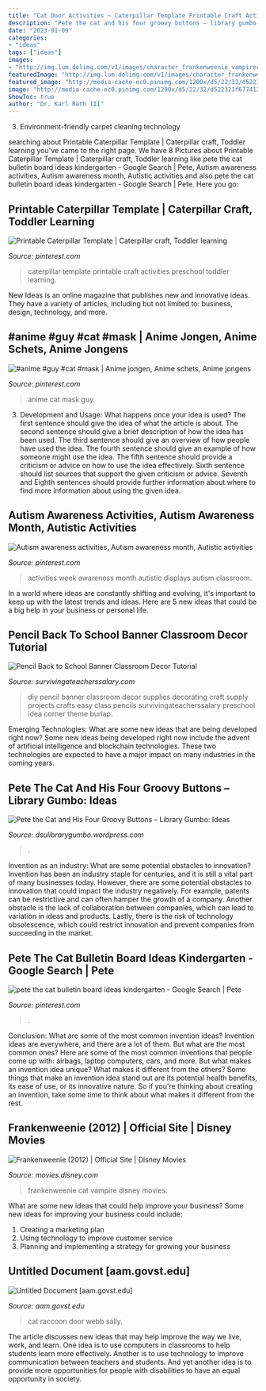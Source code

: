 ```yaml
---
title: "Cat Door Activities ~ Caterpillar Template Printable Craft Activities Preschool Toddler Learning"
description: "Pete the cat and his four groovy buttons – library gumbo: ideas"
date: "2023-01-09"
categories:
- "ideas"
tags: ["ideas"]
images:
- "http://img.lum.dolimg.com/v1/images/character_frankenweenie_vampirecat_ad0bf396.jpeg?region=0,0,600,600"
featuredImage: "http://img.lum.dolimg.com/v1/images/character_frankenweenie_vampirecat_ad0bf396.jpeg?region=0,0,600,600"
featured_image: "http://media-cache-ec0.pinimg.com/1200x/d5/22/32/d522321f677412902540c8e8c5a7dd98.jpg"
image: "http://media-cache-ec0.pinimg.com/1200x/d5/22/32/d522321f677412902540c8e8c5a7dd98.jpg"
ShowToc: true
author: "Dr. Karl Rath III"
---
```



3. Environment-friendly carpet cleaning technology 

	

		
searching about Printable Caterpillar Template | Caterpillar craft, Toddler learning you've came to the right page. We have 8 Pictures about Printable Caterpillar Template | Caterpillar craft, Toddler learning like pete the cat bulletin board ideas kindergarten - Google Search | Pete, Autism awareness activities, Autism awareness month, Autistic activities and also pete the cat bulletin board ideas kindergarten - Google Search | Pete. Here you go:
		
    
## Printable Caterpillar Template | Caterpillar Craft, Toddler Learning

<img loading=lazy src="https://i.pinimg.com/736x/04/02/5c/04025c959a859f3523804f6ba858d801.jpg" onerror="this.onerror=null;this.src='https://tse2.mm.bing.net/th?id=OIP.7DJ2CoNbaPY5RPOotxkOZQHaKD&amp;pid=15.1';" alt="Printable Caterpillar Template | Caterpillar craft, Toddler learning">

_Source: pinterest.com_

>caterpillar template printable craft activities preschool toddler learning. 

	

New Ideas is an online magazine that publishes new and innovative ideas. They have a variety of articles, including but not limited to: business, design, technology, and more.

    
## #anime #guy #cat #mask | Anime Jongen, Anime Schets, Anime Jongens

<img loading=lazy src="https://i.pinimg.com/736x/15/23/bb/1523bb4d1f91bab7f1b6b15fe09215f9--cat-mask-anime-life.jpg" onerror="this.onerror=null;this.src='https://tse4.mm.bing.net/th?id=OIP.27E0JtfCV2szh3sshaJabgHaJh&amp;pid=15.1';" alt="#anime #guy #cat #mask | Anime jongen, Anime schets, Anime jongens">

_Source: pinterest.com_

>anime cat mask guy. 

	

3. Development and Usage: What happens once your idea is used?
The first sentence should give the idea of what the article is about. The second sentence should give a brief description of how the idea has been used. The third sentence should give an overview of how people have used the idea. The fourth sentence should give an example of how someone might use the idea. The fifth sentence should provide a criticism or advice on how to use the idea effectively. Sixth sentence should list sources that support the given criticism or advice. Seventh and Eighth sentences should provide further information about where to find more information about using the given idea.

    
## Autism Awareness Activities, Autism Awareness Month, Autistic Activities

<img loading=lazy src="http://media-cache-ec0.pinimg.com/1200x/d5/22/32/d522321f677412902540c8e8c5a7dd98.jpg" onerror="this.onerror=null;this.src='https://tse3.mm.bing.net/th?id=OIP.Az7C2sY3Guou8lnAPR58VgHaHa&amp;pid=15.1';" alt="Autism awareness activities, Autism awareness month, Autistic activities">

_Source: pinterest.com_

>activities week awareness month autistic displays autism classroom. 

	

In a world where ideas are constantly shifting and evolving, it's important to keep up with the latest trends and ideas. Here are 5 new ideas that could be a big help in your business or personal life.

    
## Pencil Back To School Banner Classroom Decor Tutorial

<img loading=lazy src="https://www.survivingateacherssalary.com/wp-content/uploads/2015/07/DIY-Back-to-School-Pencil-Banner-678x1024.jpg" onerror="this.onerror=null;this.src='https://tse2.mm.bing.net/th?id=OIP.6m663ShqURmUAAhaHdr33wHaLL&amp;pid=15.1';" alt="Pencil Back to School Banner Classroom Decor Tutorial">

_Source: survivingateacherssalary.com_

>diy pencil banner classroom decor supplies decorating craft supply projects crafts easy class pencils survivingateacherssalary preschool idea corner theme burlap. 

	

Emerging Technologies: What are some new ideas that are being developed right now?
Some new ideas being developed right now include the advent of artificial intelligence and blockchain technologies. These two technologies are expected to have a major impact on many industries in the coming years.

    
## Pete The Cat And His Four Groovy Buttons – Library Gumbo: Ideas

<img loading=lazy src="https://i.pinimg.com/564x/da/16/61/da16616ee15e8c8e3318eb816cad9400.jpg" onerror="this.onerror=null;this.src='https://tse3.mm.bing.net/th?id=OIP.hO1fbr6Bx9sErC0FADIoqAHaQE&amp;pid=15.1';" alt="Pete the Cat and His Four Groovy Buttons – Library Gumbo: Ideas">

_Source: dsulibrarygumbo.wordpress.com_

>. 

	

Invention as an industry: What are some potential obstacles to innovation?
Invention has been an industry staple for centuries, and it is still a vital part of many businesses today. However, there are some potential obstacles to innovation that could impact the industry negatively. For example, patents can be restrictive and can often hamper the growth of a company. Another obstacle is the lack of collaboration between companies, which can lead to variation in ideas and products. Lastly, there is the risk of technology obsolescence, which could restrict innovation and prevent companies from succeeding in the market.

    
## Pete The Cat Bulletin Board Ideas Kindergarten - Google Search | Pete

<img loading=lazy src="https://i.pinimg.com/originals/3d/99/2e/3d992e78b64ffaab74ba891cdcf85b6c.jpg" onerror="this.onerror=null;this.src='https://tse1.mm.bing.net/th?id=OIP.mm3lVFjZw-17r5jgpRl3BQHaJ4&amp;pid=15.1';" alt="pete the cat bulletin board ideas kindergarten - Google Search | Pete">

_Source: pinterest.com_

>. 

	

Conclusion: What are some of the most common invention ideas?
Invention ideas are everywhere, and there are a lot of them. But what are the most common ones? Here are some of the most common inventions that people come up with: airbags, laptop computers, cars, and more. 
But what makes an invention idea unique? What makes it different from the others? 
Some things that make an invention idea stand out are its potential health benefits, its ease of use, or its innovative nature. So if you're thinking about creating an invention, take some time to think about what makes it different from the rest.

    
## Frankenweenie (2012) | Official Site | Disney Movies

<img loading=lazy src="http://img.lum.dolimg.com/v1/images/character_frankenweenie_vampirecat_ad0bf396.jpeg?region=0,0,600,600" onerror="this.onerror=null;this.src='https://tse4.mm.bing.net/th?id=OIP.gBdY_HM8P-ftPUx7R9yVfQHaHa&amp;pid=15.1';" alt="Frankenweenie (2012) | Official Site | Disney Movies">

_Source: movies.disney.com_

>frankenweenie cat vampire disney movies. 

	

What are some new ideas that could help improve your business?
Some new ideas for improving your business could include: 
1. Creating a marketing plan 
2. Using technology to improve customer service 
3. Planning and implementing a strategy for growing your business 

    
## Untitled Document [aam.govst.edu]

<img loading=lazy src="http://aam.govst.edu/projects/dcollier/images/raccoonandcat.jpg" onerror="this.onerror=null;this.src='https://tse3.mm.bing.net/th?id=OIP.nZ9v2yjXPOUajQ0TYwvBgwHaLI&amp;pid=15.1';" alt="Untitled Document [aam.govst.edu]">

_Source: aam.govst.edu_

>cat raccoon door webb sally. 

	

The article discusses new ideas that may help improve the way we live, work, and learn. One idea is to use computers in classrooms to help students learn more effectively. Another is to use technology to improve communication between teachers and students. And yet another idea is to provide more opportunities for people with disabilities to have an equal opportunity in society.

